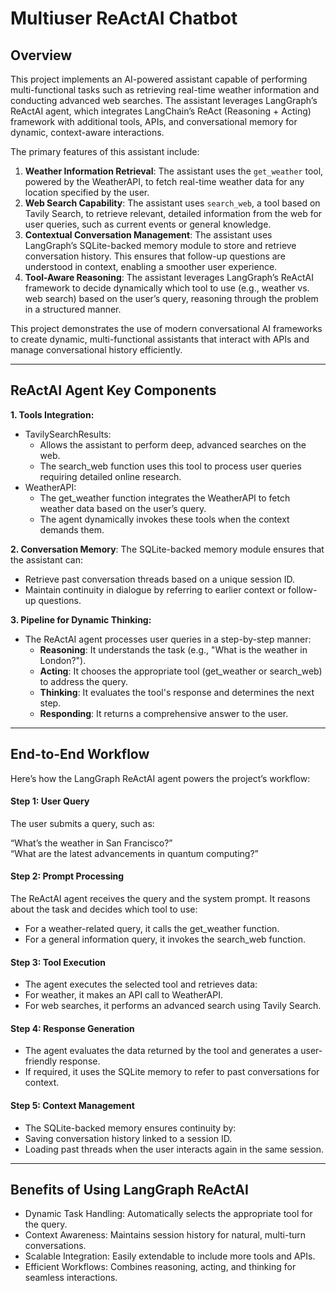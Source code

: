 # Multiuser ReActAI Chatbot

## Overview
This project implements an AI-powered assistant capable of performing multi-functional tasks such as retrieving real-time weather information and conducting advanced web searches. The assistant leverages LangGraph’s ReActAI agent, which integrates LangChain’s ReAct (Reasoning + Acting) framework with additional tools, APIs, and conversational memory for dynamic, context-aware interactions.

The primary features of this assistant include:

1. **Weather Information Retrieval**: The assistant uses the `get_weather` tool, powered by the WeatherAPI, to fetch real-time weather data for any location specified by the user.
2. **Web Search Capability**: The assistant uses `search_web`, a tool based on Tavily Search, to retrieve relevant, detailed information from the web for user queries, such as current events or general knowledge.
3. **Contextual Conversation Management**: The assistant uses LangGraph’s SQLite-backed memory module to store and retrieve conversation history. This ensures that follow-up questions are understood in context, enabling a smoother user experience.
4. **Tool-Aware Reasoning**: The assistant leverages LangGraph’s ReActAI framework to decide dynamically which tool to use (e.g., weather vs. web search) based on the user’s query, reasoning through the problem in a structured manner.

This project demonstrates the use of modern conversational AI frameworks to create dynamic, multi-functional assistants that interact with APIs and manage conversational history efficiently.

---

## ReActAI Agent Key Components
**1. Tools Integration:**

  * TavilySearchResults:
    - Allows the assistant to perform deep, advanced searches on the web.
    - The search_web function uses this tool to process user queries requiring detailed online research.
  * WeatherAPI:
    - The get_weather function integrates the WeatherAPI to fetch weather data based on the user’s query.
    - The agent dynamically invokes these tools when the context demands them.
    
**2. Conversation Memory**: The SQLite-backed memory module ensures that the assistant can:
- Retrieve past conversation threads based on a unique session ID.
- Maintain continuity in dialogue by referring to earlier context or follow-up questions.

**3. Pipeline for Dynamic Thinking:**

  * The ReActAI agent processes user queries in a step-by-step manner:
    - **Reasoning**: It understands the task (e.g., "What is the weather in London?").
    - **Acting**: It chooses the appropriate tool (get_weather or search_web) to address the query.
    - **Thinking**: It evaluates the tool's response and determines the next step.
    - **Responding**: It returns a comprehensive answer to the user.
---
## End-to-End Workflow
Here’s how the LangGraph ReActAI agent powers the project’s workflow:

#### Step 1: User Query
The user submits a query, such as:

“What’s the weather in San Francisco?”<br>
“What are the latest advancements in quantum computing?”
#### Step 2: Prompt Processing
The ReActAI agent receives the query and the system prompt. It reasons about the task and decides which tool to use:<br>

- For a weather-related query, it calls the get_weather function.
- For a general information query, it invokes the search_web function.
#### Step 3: Tool Execution
- The agent executes the selected tool and retrieves data:
- For weather, it makes an API call to WeatherAPI.
- For web searches, it performs an advanced search using Tavily Search.
#### Step 4: Response Generation
- The agent evaluates the data returned by the tool and generates a user-friendly response.
- If required, it uses the SQLite memory to refer to past conversations for context.
#### Step 5: Context Management
- The SQLite-backed memory ensures continuity by:
- Saving conversation history linked to a session ID.
- Loading past threads when the user interacts again in the same session.
---
## Benefits of Using LangGraph ReActAI
- Dynamic Task Handling: Automatically selects the appropriate tool for the query.
- Context Awareness: Maintains session history for natural, multi-turn conversations.
- Scalable Integration: Easily extendable to include more tools and APIs.
- Efficient Workflows: Combines reasoning, acting, and thinking for seamless interactions.
